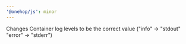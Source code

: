 ```yaml
---
'@onehop/js': minor
---
```


Changes Container log levels to be the correct value ("info" -> "stdout" "error" -> "stderr")
